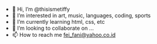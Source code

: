 - 👋 Hi, I’m @thisismetiffy
- 👀 I’m interested in art, music, languages, coding, sports
- 🌱 I’m currently learning html, css, etc
- 💞️ I’m looking to collaborate on ...
- 📫 How to reach me fei_fani@yahoo.co.id

<!---
thisismetiffy/thisismetiffy is a ✨ special ✨ repository because its `README.md` (this file) appears on your GitHub profile.
You can click the Preview link to take a look at your changes.
--->
